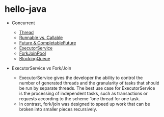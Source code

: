 # hello-java

- Concurrent
  + [Thread](src/java/concurrent/ThreadSample.java)
  + [Runnable vs. Callable](src/java/concurrent/RunnableCallable.java)
  + [Future & CompletableFuture](src/java/concurrent/FutureSample.java)
  + [ExecutorService](src/java/concurrent/ExecutorServiceSample.java)
  + [ForkJoinPool](src/java/concurrent/ForkJoinPoolSample.java)
  + [BlockingQueue](src/java/concurrent/BlockingQueueSample.java)

- ExecutorService vs Fork/Join
  + ExecutorService gives the developer the ability to control the number of generated threads and the granularity of tasks that should be run by separate threads. The best use case for ExecutorService is the processing of independent tasks, such as transactions or requests according to the scheme “one thread for one task.
  + In contrast, fork/join was designed to speed up work that can be broken into smaller pieces recursively.